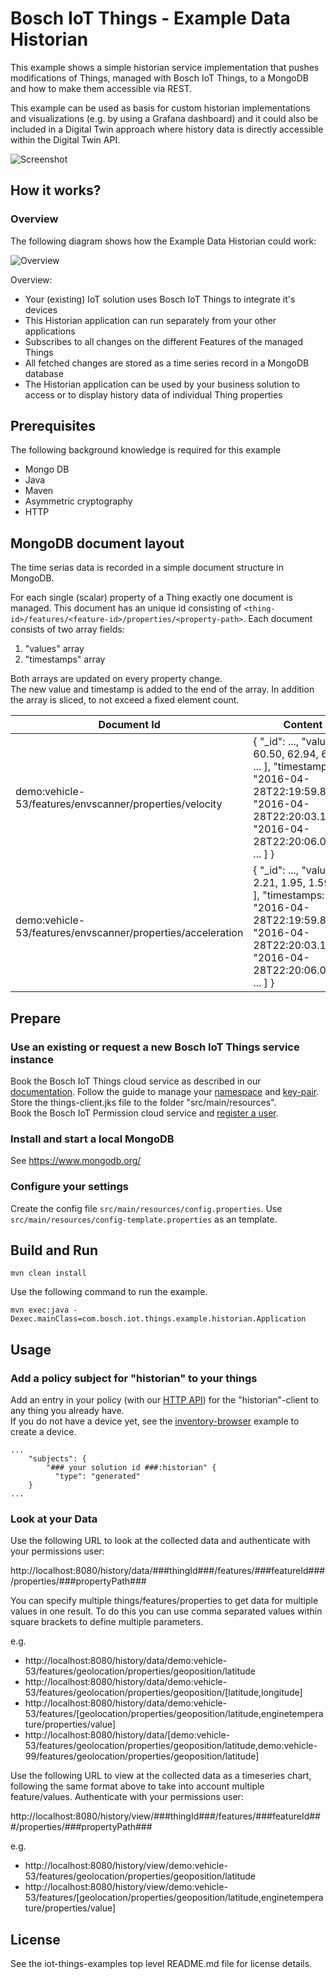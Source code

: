 # Bosch IoT Things - Example Data Historian

This example shows a simple historian service implementation that pushes modifications of Things, managed with Bosch IoT Things, to a MongoDB and  how to make them accessible via REST.

This example can be used as basis for custom historian implementations and visualizations (e.g. by using a Grafana dashboard) and it could also be included in a Digital Twin approach where history data is directly accessible within the Digital Twin API.

![Screenshot](screenshot.png)

## How it works?

### Overview

The following diagram shows how the Example Data Historian could work:

![Overview](overview.png)

Overview:

- Your (existing) IoT solution uses Bosch IoT Things to integrate it's devices
- This Historian application can run separately from your other applications
- Subscribes to all changes on the different Features of the managed Things
- All fetched changes are stored as a time series record in a MongoDB database
- The Historian application can be used by your business solution to access or to display history data of individual Thing properties


## Prerequisites

The following background knowledge is required for this example
- Mongo DB
- Java
- Maven
- Asymmetric cryptography
- HTTP

## MongoDB document layout

The time serias data is recorded in a simple document structure in MongoDB.

For each single (scalar) property of a Thing exactly one document is managed. This document has an unique id consisting of `<thing-id>/features/<feature-id>/properties/<property-path>`. Each document consists of two array fields: 
1) "values" array 
2) "timestamps" array

Both arrays are updated on every property change.\
The new value and timestamp is added to the end of the array. In addition the array is sliced, to not exceed a fixed element count.

| Document Id | Content |
| --- | --- |
| demo:vehicle-53/features/envscanner/properties/velocity | { "_id": ..., "values": [ 60.50, 62.94, 64.12, ... ], "timestamps: [ "2016-04-28T22:19:59.841Z", "2016-04-28T22:20:03.143Z", "2016-04-28T22:20:06.047Z", ... ] } |
| demo:vehicle-53/features/envscanner/properties/acceleration | { "_id": ..., "values": [ 2.21, 1.95, 1.59, ... ], "timestamps: [ "2016-04-28T22:19:59.841Z", "2016-04-28T22:20:03.143Z", "2016-04-28T22:20:06.047Z", ... ] } |

## Prepare

### Use an existing or request a new Bosch IoT Things service instance

Book the Bosch IoT Things cloud service as described in our [documentation](https://docs.bosch-iot-suite.com/things/getting-started/booking/). Follow the guide to manage your [namespace](https://docs.bosch-iot-suite.com/things/getting-started/booking/manage-namespace/) and [key-pair](https://docs.bosch-iot-suite.com/things/getting-started/booking/manage-key/). Store the things-client.jks file to the folder "src/main/resources".\
Book the Bosch IoT Permission cloud service and [register a user](https://docs.bosch-iot-suite.com/things/examples-demo/createuser/).

### Install and start a local MongoDB

See https://www.mongodb.org/

### Configure your settings

Create the config file `src/main/resources/config.properties`. Use `src/main/resources/config-template.properties` as an template. 


## Build and Run

```
mvn clean install
```

Use the following command to run the example.

```
mvn exec:java -Dexec.mainClass=com.bosch.iot.things.example.historian.Application
```

## Usage

### Add a policy subject for "historian" to your things

Add an entry in your policy (with our [HTTP API](https://apidocs.bosch-iot-suite.com/?urls.primaryName=Bosch%20IoT%20Things%20-%20API%20v1#/Features/put_things__thingId__features__featureId__properties__propertyPath_)) for the "historian"-client to any thing you already have.\
If you do not have a device yet, see the [inventory-browser](https://github.com/bosch-io/iot-things-examples/tree/master/inventory-browser) example to create a device.
```
...
    "subjects": {
        "### your solution id ###:historian" {
          "type": "generated"
    }
...
```

### Look at your Data

Use the following URL to look at the collected data and authenticate with your permissions user:

http://localhost:8080/history/data/###thingId###/features/###featureId###/properties/###propertyPath###

You can specify multiple things/features/properties to get data for multiple values in one result.
To do this you can use comma separated values within square brackets to define multiple parameters.

e.g.

- http://localhost:8080/history/data/demo:vehicle-53/features/geolocation/properties/geoposition/latitude
- http://localhost:8080/history/data/demo:vehicle-53/features/geolocation/properties/geoposition/[latitude,longitude]
- http://localhost:8080/history/data/demo:vehicle-53/features/[geolocation/properties/geoposition/latitude,enginetemperature/properties/value]
- http://localhost:8080/history/data/[demo:vehicle-53/features/geolocation/properties/geoposition/latitude,demo:vehicle-99/features/geolocation/properties/geoposition/latitude]

Use the following URL to view at the collected data as a timeseries chart, following the same format above to take into account multiple feature/values. Authenticate with your permissions user:

http://localhost:8080/history/view/###thingId###/features/###featureId###/properties/###propertyPath###

e.g.
- http://localhost:8080/history/view/demo:vehicle-53/features/geolocation/properties/geoposition/latitude
- http://localhost:8080/history/view/demo:vehicle-53/features/[geolocation/properties/geoposition/latitude,enginetemperature/properties/value]

## License

See the iot-things-examples top level README.md file for license details.
